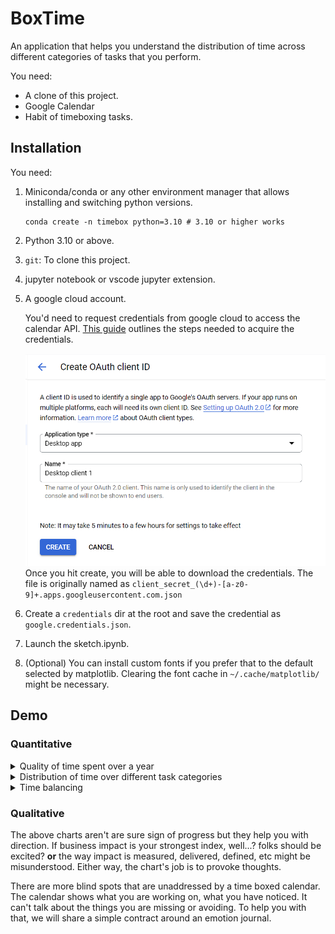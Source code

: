 # BoxTime

An application that helps you understand the distribution of time across different categories of
tasks that you perform.

You need:

- A clone of this project.
- Google Calendar
- Habit of timeboxing tasks.



## Installation

You need:

1. Miniconda/conda or any other environment manager that allows installing and switching python versions.

    ```shell
    conda create -n timebox python=3.10 # 3.10 or higher works
    ```

2. Python 3.10 or above.
3. `git`: To clone this project.
4. jupyter notebook or vscode jupyter extension.
5. A google cloud account.

    You'd need to request credentials from google cloud to access the calendar API.
    [This guide](https://developers.google.com/calendar/api/quickstart/python) outlines the steps needed to acquire the credentials. 

    ![Google credentials page](./resources/image.png)
    Once you hit create, you will be able to download the credentials. The file is originally named as `client_secret_(\d+)-[a-z0-9]+.apps.googleusercontent.com.json`

6. Create a `credentials` dir at the root and save the credential as `google.credentials.json`.
7. Launch the sketch.ipynb.
8. (Optional) You can install custom fonts if you prefer that to the default selected by matplotlib. Clearing the font cache in `~/.cache/matplotlib/` might be necessary.

## Demo

### Quantitative

<details>
<summary>Quality of time spent over a year</summary>

![Heatmap showing time spent](./resources/charts/heatmap.png)
This chart penalizes working longer hours as much as staggeringly less. However, this is a judgement based on quantity and misses importance of themes like:

- _Great work done efficiently_.
- _Time taken to resolve major outages._
</details>

<details>
<summary>Distribution of time over different task categories</summary>

![Violin plot showing distribution of time](./resources/charts/violin.png)
This chart delves deeper into the time spent, to highlight attempts at juggling various types of work. This chart values consistency and makes one-off moments clearer.
</details>

<details>
<summary>Time balancing</summary>

<img src='./resources/charts/radar.png' width='500'>

This chart helps making comparison with others operating at the target role. This could vary by person and industry, but the area and shape can help you identify if efforts are at least in the right direction.

</details>

### Qualitative

The above charts aren't are sure sign of progress but they help you with direction. If business impact is your strongest index, well...? folks should be excited?
**or** the way impact is measured, delivered, defined, etc might be misunderstood. Either way, the chart's job is to provoke thoughts.

There are more blind spots that are unaddressed by a time boxed calendar. The calendar shows what you are working on, what you have noticed. It can't talk about the things
you are missing or avoiding. To help you with that, we will share a simple contract around an emotion journal.
